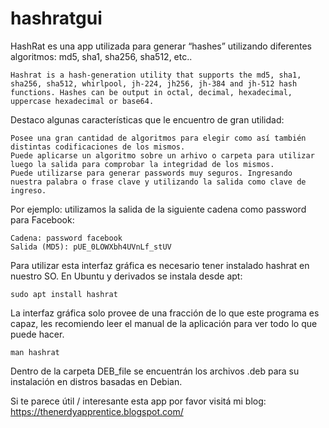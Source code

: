 # hashratgui
HashRat es una app utilizada para generar “hashes” utilizando diferentes algoritmos: md5, sha1, sha256, sha512, etc..

    Hashrat is a hash-generation utility that supports the md5, sha1, sha256, sha512, whirlpool, jh-224, jh256, jh-384 and jh-512 hash functions. Hashes can be output in octal, decimal, hexadecimal, uppercase hexadecimal or base64. 

Destaco algunas características que le encuentro de gran utilidad:

    Posee una gran cantidad de algoritmos para elegir como así también distintas codificaciones de los mismos.
    Puede aplicarse un algoritmo sobre un arhivo o carpeta para utilizar luego la salida para comprobar la integridad de los mismos.
    Puede utilizarse para generar passwords muy seguros. Ingresando nuestra palabra o frase clave y utilizando la salida como clave de ingreso.

Por ejemplo: utilizamos la salida de la siguiente cadena como password para Facebook:

    Cadena: password facebook
    Salida (MD5): pUE_0LOWXbh4UVnLf_stUV

Para utilizar esta interfaz gráfica es necesario tener instalado hashrat en nuestro SO. En Ubuntu y derivados se instala desde apt:

    sudo apt install hashrat

La interfaz gráfica solo provee de una fracción de lo que este programa es capaz, les recomiendo leer el manual de la aplicación para ver todo lo que puede hacer.

    man hashrat

Dentro de la carpeta DEB_file se encuentrán los archivos .deb para su instalación en distros basadas en Debian.

Si te parece útil / interesante esta app por favor visitá mi blog: https://thenerdyapprentice.blogspot.com/
